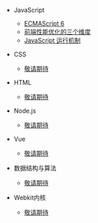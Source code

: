 - JavaScript
    - [ECMAScript 6](javascript/es6/let-and-const.md)
    - [前端性能优化的三个维度](javascript/2017-06-21.md)
    - [JavaScript 运行机制](javascript/web-worker.md)

- CSS
    - [敬请期待](css)

- HTML
    - [敬请期待](html)
    
- Node.js
    - [敬请期待](node)
 
- Vue
    - [敬请期待](vue)
    
- 数据结构与算法
    - [敬请期待](algorithms)
    
- Webkit内核    
    - [敬请期待](webkit)

